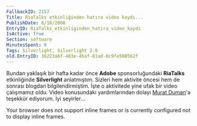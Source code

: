 ```yaml
---
FallbackID: 2157
Title: RiaTalks etkinliğinden hatıra video kaydı...
PublishDate: 8/18/2008
EntryID: RiaTalks_etkinliginden_hatira_video_kaydi
IsActive: True
Section: software
MinutesSpent: 0
Tags: Silverlight, Silverlight 2.0
old.EntryID: 36223a6f-483e-4baf-81ad-0c9fe500562f
---
```

Bundan yaklaşık bir hafta kadar önce **Adobe** sponsorluğundaki
**RiaTalks** etkinliğinde **Silverlight** anlatmıştım. Sizleri hem
aktivite öncesi hem de sonrası blogdan bilgilendirmiştim. İşte o
aktivitede yine ufak bir video çalışmamız oldu. Video konusundaki
yardımlarından dolayı [Murat Duman](http://www.muratduman.net/)'a
teşekkür ediyorum. İyi seyirler...

Your browser does not support inline frames or is currently configured
not to display inline frames.


